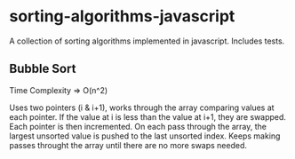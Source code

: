 # sorting-algorithms-javascript

A collection of sorting algorithms implemented in javascript.
Includes tests.

## Bubble Sort

Time Complexity => O(n^2)

Uses two pointers (i & i+1), works through the array comparing values at each pointer.
If the value at i is less than the value at i+1, they are swapped.
Each pointer is then incremented.
On each pass through the array, the largest unsorted value is pushed to the last unsorted index.
Keeps making passes throught the array until there are no more swaps needed.
